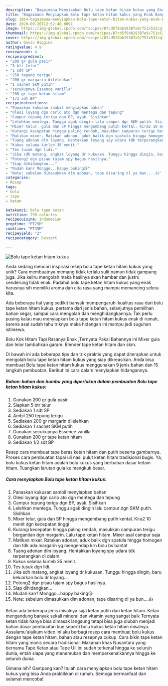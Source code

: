 ```yaml
---
description: "Bagaimana Menyiapkan Bolu tape ketan hitam kukus yang Enak Banget"
title: "Bagaimana Menyiapkan Bolu tape ketan hitam kukus yang Enak Banget"
slug: 1864-bagaimana-menyiapkan-bolu-tape-ketan-hitam-kukus-yang-enak-banget
date: 2020-09-20T12:52:40.009Z
image: https://img-global.cpcdn.com/recipes/87cd5f8bb19387a9/751x532cq70/bolu-tape-ketan-hitam-kukus-foto-resep-utama.jpg
thumbnail: https://img-global.cpcdn.com/recipes/87cd5f8bb19387a9/751x532cq70/bolu-tape-ketan-hitam-kukus-foto-resep-utama.jpg
cover: https://img-global.cpcdn.com/recipes/87cd5f8bb19387a9/751x532cq70/bolu-tape-ketan-hitam-kukus-foto-resep-utama.jpg
author: Gavin Higgins
ratingvalue: 4.9
reviewcount: 4
recipeingredient:
- "200 gr gula pasir"
- "5 btr telur"
- "1 sdt SP"
- "250 tepung terigu"
- "200 gr margarin dilelehkan"
- "1 sachet SKM putih"
- "secukupnya Essence vanilla"
- "200 gr tape ketan hitam"
- "1/2 sdt BP"
recipeinstructions:
- "Panaskan kukusan sambil menyiapkan bahan"
- "Olesi loyang dgn carlo ato dgn mentega dan tepung"
- "Campur tepung terigu dgn BP, ayak. Sisihkan"
- "Lelehkan mentega. Tunggu agak dingin lalu campur dgn SKM putih. Sisihkan"
- "Mixer telur, gula dan SP hingga mengembang putih kental. Kira2 10 menit dgn kecepatan tinggi"
- "Kurangi kecepatan hingga paling rendah, masukkan campuran terigu bergantian dgn margarin. Lalu tape ketan hitam. Mixer asal campur saja"
- "Matikan mixer. Ratakan adonan, aduk balik dgn spatula hingga homogen dan tdk ada margarin yg mengendap krn bolu bs bantat"
- "Tuang adonan dlm loyang. Hentakkan loyang spy udara tdk terperangkan di dalam"
- "Kukus selama kurleb 35 menit."
- "Tes tusuk dgn lidi."
- "Jika sdh matang, angkat loyang dr kukusan. Tunggu hingga dingin, baru keluarkan bolu dr loyang...."
- "Potong2 dgn pisau tajam spy bagus hasilnya."
- "Siap dihidangkan..."
- "Mudah kan? Monggo...happy baking😘"
- "Note: sebelum dimasukkan dlm adonan, tape disaring dl ya bun....👍"
categories:
- Resep
tags:
- bolu
- tape
- ketan

katakunci: bolu tape ketan 
nutrition: 250 calories
recipecuisine: Indonesian
preptime: "PT25M"
cooktime: "PT35M"
recipeyield: "2"
recipecategory: Dessert

---
```



![Bolu tape ketan hitam kukus](https://img-global.cpcdn.com/recipes/87cd5f8bb19387a9/751x532cq70/bolu-tape-ketan-hitam-kukus-foto-resep-utama.jpg)

Anda sedang mencari inspirasi resep bolu tape ketan hitam kukus yang unik? Cara membuatnya memang tidak terlalu sulit namun tidak gampang juga. Jika keliru mengolah maka hasilnya akan hambar dan justru cenderung tidak enak. Padahal bolu tape ketan hitam kukus yang enak harusnya sih memiliki aroma dan cita rasa yang mampu memancing selera kita.

Ada beberapa hal yang sedikit banyak mempengaruhi kualitas rasa dari bolu tape ketan hitam kukus, pertama dari jenis bahan, selanjutnya pemilihan bahan segar, sampai cara mengolah dan menghidangkannya. Tak perlu pusing kalau mau menyiapkan bolu tape ketan hitam kukus enak di rumah, karena asal sudah tahu triknya maka hidangan ini mampu jadi suguhan istimewa.

Bolu Kok Hitam Tapi Rasanya Enak ,Ternyata Pakai Bahannya ini Mixer gula dan telor tambahkan garam. Blender tape ketan hitam dan skm.


Di bawah ini ada beberapa tips dan trik praktis yang dapat diterapkan untuk mengolah bolu tape ketan hitam kukus yang siap dikreasikan. Anda bisa membuat Bolu tape ketan hitam kukus menggunakan 9 jenis bahan dan 15 langkah pembuatan. Berikut ini cara dalam menyiapkan hidangannya.

<!--inarticleads1-->

##### Bahan-bahan dan bumbu yang diperlukan dalam pembuatan Bolu tape ketan hitam kukus:

1. Gunakan 200 gr gula pasir
1. Siapkan 5 btr telur
1. Sediakan 1 sdt SP
1. Ambil 250 tepung terigu
1. Sediakan 200 gr margarin dilelehkan
1. Sediakan 1 sachet SKM putih
1. Gunakan secukupnya Essence vanilla
1. Gunakan 200 gr tape ketan hitam
1. Sediakan 1/2 sdt BP


Resep cara membuat tape beras ketan hitam dan putih beserta gambarnya. Proses cara pembuatan tapai uli nasi pulut ketan hitam tradisional bugis. Ya, bolu kukus ketan hitam adalah bolu kukus yang berbahan dasar ketam hitam. Tuangkan larutan gula ke mangkuk besar. 

<!--inarticleads2-->

##### Cara menyiapkan Bolu tape ketan hitam kukus:

1. Panaskan kukusan sambil menyiapkan bahan
1. Olesi loyang dgn carlo ato dgn mentega dan tepung
1. Campur tepung terigu dgn BP, ayak. Sisihkan
1. Lelehkan mentega. Tunggu agak dingin lalu campur dgn SKM putih. Sisihkan
1. Mixer telur, gula dan SP hingga mengembang putih kental. Kira2 10 menit dgn kecepatan tinggi
1. Kurangi kecepatan hingga paling rendah, masukkan campuran terigu bergantian dgn margarin. Lalu tape ketan hitam. Mixer asal campur saja
1. Matikan mixer. Ratakan adonan, aduk balik dgn spatula hingga homogen dan tdk ada margarin yg mengendap krn bolu bs bantat
1. Tuang adonan dlm loyang. Hentakkan loyang spy udara tdk terperangkan di dalam
1. Kukus selama kurleb 35 menit.
1. Tes tusuk dgn lidi.
1. Jika sdh matang, angkat loyang dr kukusan. Tunggu hingga dingin, baru keluarkan bolu dr loyang....
1. Potong2 dgn pisau tajam spy bagus hasilnya.
1. Siap dihidangkan...
1. Mudah kan? Monggo...happy baking😘
1. Note: sebelum dimasukkan dlm adonan, tape disaring dl ya bun....👍


Ketan ada beberapa jenis misalnya saja ketan putih dan ketan hitam. Ketan mengandung banyak sekali mineral dan vitamin yang sangat baik Ternyata ketan tidak hanya bisa dimasak langsung tetapi bisa juga diubah menjadi bahan dasar pembuatan kue seperti bolu kukus ketan hitam misalnya. Assalamu&#39;alaikum video ini aku berbagi resep cara membuat bolu kukus dengan tape ketan hitam, bahan atau resepnya cukup. Cara bikin tape ketan hitam yang manis secara tradisional. Makanan khas Nusantara yang bernama Tape Ketan atau Tape Uli ini sudah terkenal hingga ke seluruh dunia, entah siapa yang menemukan dan memperkenalkannya hingga ke seluruh dunia. 

Gimana nih? Gampang kan? Itulah cara menyiapkan bolu tape ketan hitam kukus yang bisa Anda praktikkan di rumah. Semoga bermanfaat dan selamat mencoba!
